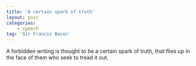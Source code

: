 ```yaml
---
title: 'A certain spark of truth'
layout: post
categories:
    - speech
tag: 'Sir Francis Bacon'
---
```


A forbidden writing is thought to be a certain spark of truth, that flies up in the face of them who seek to tread it out.